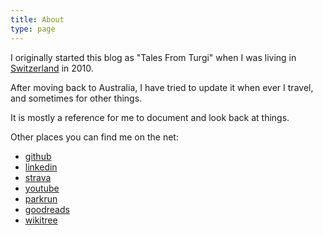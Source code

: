 ```yaml
---
title: About
type: page
---
```


I originally started this blog as "Tales From Turgi" when I was living in
[Switzerland](/tags/switzerland) in 2010.

After moving back to Australia, I have tried to update it when ever I travel, and sometimes for other things.

It is mostly a reference for me to document and look back at things.

Other places you can find me on the net:

* [github](https://github.com/aguinane)
* [linkedin](https://www.linkedin.com/in/alexguinane)
* [strava](https://www.strava.com/athletes/aguinane)
* [youtube](https://www.youtube.com/user/aguin01)
* [parkrun](http://www.parkrun.com.au/results/athleteresultshistory/?athleteNumber=1694205)
* [goodreads](http://www.goodreads.com/aguin)
* [wikitree](https://www.wikitree.com/treewidget/Guinane-16/5)
